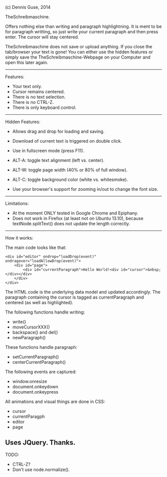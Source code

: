 (c) Dennis Guse, 2014

TheSchreibmaschine.

Offers nothing else than writing and paragraph highlightning.
It is ment to be for paragraph writting, so just write your current paragraph and then press enter.
The cursor will stay centered.

TheSchreibmaschine does not save or upload anything.
If you close the tab/browser your text is gone!
You can either use the hidden features or simply save the TheSchreibmaschine-Webpage on your Computer and open this later again.

-----
Features:
* Your text only.
* Cursor remains centered.
* There is no text selection.
* There is no CTRL-Z.
* There is only keyboard control.

-----
Hidden Features:
* Allows drag and drop for loading and saving.
* Download of current text is triggered on double click.
* Use in fullscreen mode (press F11).

* ALT-A: toggle text alignment (left vs. center).
* ALT-W: toggle page width (40% or 80% of full window).
* ALT-C: toggle background color (white vs. whitesmoke).
* Use your browser's support for zooming in/out to change the font size.

-----
Limitations:
* At the moment ONLY tested in Google Chrome and Epiphany.
* Does not work in Firefox (at least not on Ubuntu 13.10), because textNode.splitText() does not update the length correctly.

-----
How it works:

The main code looks like that:

    <div id="editor" ondrop="loadDrop(event)" ondragover="loadAllowDrop(event)">
        <div id="page">
            <div id="currentParagraph">Hello World!<div id="cursor">&nbsp;</div></div>
        </div>
    </div>

The HTML code is the underlying data model and updated accordingly.
The paragraph containing the cursor is tagged as currentParagraph and centered (as well as highlighted).

The following functions handle writing:
* write()
* moveCursorXXX()
* backspace() and del()
* newParagraph()

These functions handle paragraph:
* setCurrentParagraph()
* centerCurrentParagraph()

The following events are captured:
* window.onresize
* document.onkeydown
* document.onkeypress

All animations and visual things are done in CSS:
* cursor
* currentParagph
* editor 
* page


Uses JQuery. Thanks.
-----
TODO:
* CTRL-Z?
* Don't use node.normalize().
